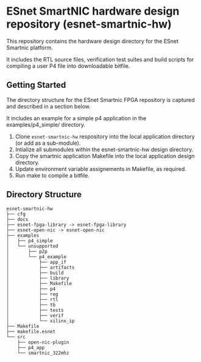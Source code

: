 # ESnet SmartNIC hardware design repository (esnet-smartnic-hw)

This repository contains the hardware design directory for the ESnet Smartnic platform.

It includes the RTL source files, verification test suites and build scripts for
compiling a user P4 file into downloadable bitfile.


## Getting Started

The directory structure for the ESnet Smartnic FPGA repository is captured and described in a section below.

It includes an example for a simple p4 application in the examples/p4_simple/ directory.

1. Clone `esnet-smartnic-hw` respository into the local application directory (or add as a sub-module).
2. Intialize all submodules within the esnet-smartnic-hw design directory.
3. Copy the smartnic application Makefile into the local application design directory.
4. Update environment variable assignements in Makefile, as required.
5. Run make to compile a bitfile.


## Directory Structure

```
esnet-smartnic-hw
├── cfg
├── docs
├── esnet-fpga-library -> esnet-fpga-library
├── esnet-open-nic -> esnet-open-nic
├── examples
│   ├── p4_simple
│   └── unsupported
│       ├── p2p
│       └── p4_example
│           ├── app_if
│           ├── artifacts
│           ├── build
│           ├── library
│           ├── Makefile
│           ├── p4
│           ├── reg
│           ├── rtl
│           ├── tb
│           ├── tests
│           ├── verif
│           └── xilinx_ip
├── Makefile
├── makefile.esnet
└── src
    ├── open-nic-plugin
    ├── p4_app
    └── smartnic_322mhz
```

